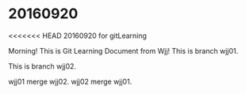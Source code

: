 # 20160920
<<<<<<< HEAD
20160920 for gitLearning

Morning!
This is Git Learning Document from Wjj!
This is branch wjj01.

This is branch wjj02.

wjj01 merge wjj02.
wjj02 merge wjj01.
